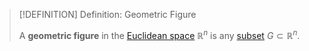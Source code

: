 >[!DEFINITION] Definition: Geometric Figure
>
>A **geometric figure** in the [Euclidean space](Euclidean%20Geometry/Euclidean%20Space/Euclidean%20Space.md) $\mathbb{R}^n$ is any [subset](../Set%20Theory/Subset.md) $G \subset \mathbb{R}^n$.
>